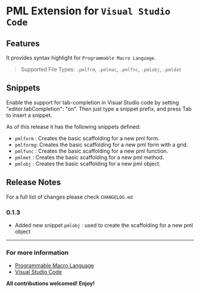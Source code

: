 # PML Extension for `Visual Studio Code`

## Features

It provides syntax highlight for `Programmable Macro Language`.

> Supported File Types: `.pmlfrm`, `.pmlmac`, `.pmlfnc`, `.pmlobj`, `.pmldat`

## Snippets

Enable the support for tab-completion in Visual Studio code by setting "editor.tabCompletion": "on".
Then just type a snippet prefix, and press Tab to insert a snippet.

As of this release it has the following snippets defined:

- `pmlform` : Creates the basic scaffolding for a new pml form.
- `pmlformg`: Creates the basic scaffolding for a new pml form with a grid.
- `pmlfunc` : Creates the basic scaffolding for a new pml function.
- `pmlmet` : Creates the basic scaffolding for a new pml method.
- `pmlobj` : Creates the basic scaffolding for a new pml object.

## Release Notes

For a full list of changes please check `CHANGELOG.md`

### 0.1.3

- Added new snippet `pmlobj` : used to create the scaffolding for a new pml object

---

### For more information

- [Programmable Macro Language](https://en.wikipedia.org/wiki/Programmable_Macro_Language)
- [Visual Studio Code](https://code.visualstudio.com/)

**All contributions welcomed! Enjoy!**
